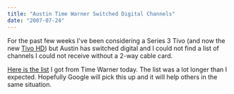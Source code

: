 ```yaml
---
title: "Austin Time Warner Switched Digital Channels"
date: "2007-07-24"
---
```


For the past few weeks I've been considering a Series 3 Tivo (and now the new [Tivo HD](http://www.engadget.com/2007/07/23/tivo-hd-dvr-is-the-newest-series3-tivotogo-coming-back/)) but Austin has switched digital and I could not find a list of channels I could not receive without a 2-way cable card.

[Here is the list](http://dmihalik.com/wp-content/uploads/2008/01/austin_switched_digital.pdf) I got from Time Warner today. The list was a lot longer than I expected. Hopefully Google will pick this up and it will help others in the same situation.

